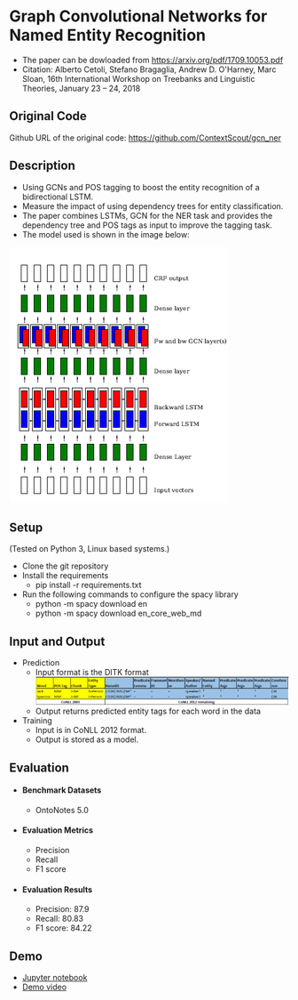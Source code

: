 # Graph Convolutional Networks for Named Entity Recognition

- The paper can be dowloaded from https://arxiv.org/pdf/1709.10053.pdf
- Citation: Alberto Cetoli, Stefano Bragaglia, Andrew D. O'Harney, Marc Sloan, 16th International Workshop on Treebanks and Linguistic Theories, January 23 – 24, 2018

## Original Code
Github URL of the original code: https://github.com/ContextScout/gcn_ner

## Description
- Using GCNs and POS tagging to boost the entity recognition of a bidirectional LSTM.
- Measure the impact of using dependency trees for entity classification.
- The paper combines LSTMs, GCN for the NER task and provides the dependency tree and POS tags as input to improve the tagging task.
- The model used is shown in the image below:

![architecture](resources/architecture.png)

## Setup
(Tested on Python 3, Linux based systems.)
- Clone the git repository
- Install the requirements
	- pip install -r requirements.txt
- Run the following commands to configure the spacy library
	- python -m spacy download en
	- python -m spacy download en_core_web_md

## Input and Output
- Prediction
	- Input format is the DITK format
	![DITK format](resources/ditk-format.png)
	- Output returns predicted entity tags for each word in the data
- Training
	- Input is in CoNLL 2012 format.
	- Output is stored as a model.

## Evaluation
- #### Benchmark Datasets
    - OntoNotes 5.0 
- #### Evaluation Metrics
    - Precision
    - Recall
    - F1 score
- #### Evaluation Results
    - Precision: 87.9
    - Recall: 80.83
    - F1 score: 84.22

## Demo
- [Jupyter notebook](https://github.com/trishav96/ditk/blob/develop/extraction/named_entity/gcn-ner/gcn_ner_demo.ipynb)
- [Demo video](https://youtu.be/QhjhnRRCuAE)
